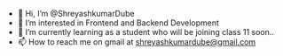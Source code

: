 - 👋 Hi, I’m @ShreyashkumarDube
- 👀 I’m interested in Frontend and Backend Development
- 🌱 I’m currently learning as a student who will be joining class 11 soon..
- 📫 How to reach me on gmail at shreyashkumardube@gmail.com

<!---
ShreyashkumarDube/ShreyashkumarDube is a ✨ special ✨ repository because its `README.md` (this file) appears on your GitHub profile.
You can click the Preview link to take a look at your changes.
--->
